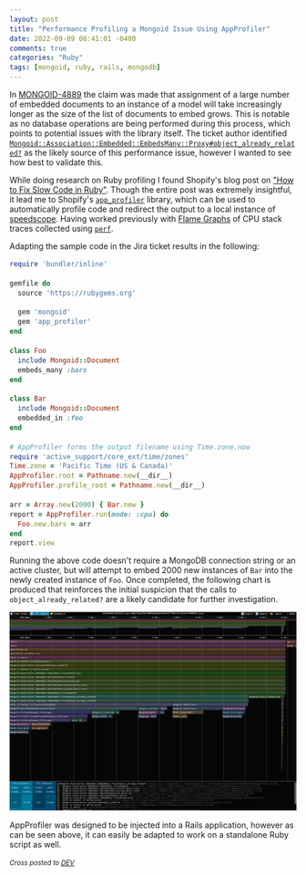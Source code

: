 ```yaml
---
layout: post
title: "Performance Profiling a Mongoid Issue Using AppProfiler"
date: 2022-09-09 06:41:01 -0400
comments: true
categories: "Ruby"
tags: [mongoid, ruby, rails, mongodb]
---
```


In [MONGOID-4889](https://jira.mongodb.org/browse/MONGOID-4889) the claim was made that assignment of a large number of embedded documents to an instance of a model will take increasingly longer as the size of the list of documents to embed grows. This is notable as no database operations are being performed during this process, which points to potential issues with the library itself. The ticket author identified [`Mongoid::Association::Embedded::EmbedsMany::Proxy#object_already_related?`](https://github.com/mongodb/mongoid/blob/v8.0.0/lib/mongoid/association/embedded/embeds_many/proxy.rb#L359-L361) as the likely source of this performance issue, however I wanted to see how best to validate this.

While doing research on Ruby profiling I found Shopify's blog post on ["How to Fix Slow Code in Ruby"](https://shopify.engineering/how-fix-slow-code-ruby). Though the entire post was extremely insightful, it lead me to Shopify's [`app_profiler`](https://github.com/Shopify/app_profiler) library, which can be used to automatically profile code and redirect the output to a local instance of [speedscope](https://github.com/jlfwong/speedscope). Having worked previously with [Flame Graphs](https://www.brendangregg.com/flamegraphs.html) of CPU stack traces collected using [`perf`](https://man7.org/linux/man-pages/man1/perf.1.html).

Adapting the sample code in the Jira ticket results in the following:

```ruby
require 'bundler/inline'

gemfile do
  source 'https://rubygems.org'

  gem 'mongoid'
  gem 'app_profiler'
end

class Foo
  include Mongoid::Document
  embeds_many :bars
end

class Bar
  include Mongoid::Document
  embedded_in :foo
end

# AppProfiler forms the output filename using Time.zone.now
require 'active_support/core_ext/time/zones'
Time.zone = 'Pacific Time (US & Canada)'
AppProfiler.root = Pathname.new(__dir__)
AppProfiler.profile_root = Pathname.new(__dir__)

arr = Array.new(2000) { Bar.new }
report = AppProfiler.run(mode: :cpu) do
  Foo.new.bars = arr
end
report.view
```

Running the above code doesn't require a MongoDB connection string or an active cluster, but will attempt to embed 2000 new instances of `Bar` into the newly created instance of `Foo`. Once completed, the following chart is produced that reinforces the initial suspicion that the calls to `object_already_related?` are a likely candidate for further investigation.

![](/images/ruby-profiler.png)

AppProfiler was designed to be injected into a Rails application, however as can be seen above, it can easily be adapted to work on a standalone Ruby script as well.

<div class="note info">
<small><em>Cross posted to <a href="https://dev.to/alexbevi/performance-profiling-a-mongoid-issue-using-appprofiler-38p4">DEV</a></em></small>
</div>